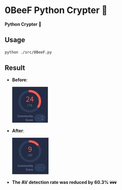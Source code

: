 # **0BeeF Python Crypter 🥩**
**Python Crypter 🥩**

## Usage
  ```bash
  python ./src/0BeeF.py
  ```

## Result
  - **Before**:
  
    ![Before](img/1.jpg)
  
  - **After**:
  
    ![After](img/2.jpg)

  - **The AV detection rate was reduced by 60.3% 💀💀💀**
